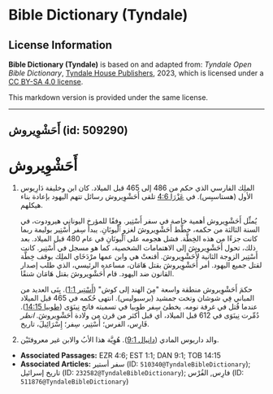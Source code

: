 # Bible Dictionary (Tyndale)

## License Information

**Bible Dictionary (Tyndale)** is based on and adapted from: _Tyndale Open Bible Dictionary_, [Tyndale House Publishers](https://tyndaleopenresources.com/), 2023, which is licensed under a [CC BY-SA 4.0 license](https://creativecommons.org/licenses/by-sa/4.0/legalcode.en).

This markdown version is provided under the same license.



--------------------------------

## أَحَشْوِيروش (id: 509290)

أَحَشْوِيروش
============

1. الملِك الفارسي الذي حكم من 486 إلى 465 قبل الميلاد. كان ابن وخليفة دَارِيوس الأول (هستاسبِس). في [عَزْرَا 4:6](https://ref.ly/Ezra4:6) تلقى أَحَشْوِيروش رسائل تتهم اليهود بإعادة بناء هيكلهم.

    يُمثِّل أَحَشْوِيروش أهمية خاصة في سفر أَسْتِير. وفقًا للمؤرخ اليوناني هيرودوت، في السنة الثالثة من حكمه، خطَّط أَحَشْوِيروشَ لغزو ٱلْيونَانِ. يبدأ سِفر أَسْتِير بوليمة ربما كانت جزءًا من هذه الخِطَّة. فشل هجومه على ٱلْيونَانِ في عام 480 قبل الميلاد. بعد ذلك، تحول أَحَشْوِيروشَ إلى الاهتمامات الشخصية، كما هو مسجل في أَسْتِير. كانت أَسْتِير الزوجة الثانية لأَحَشْوِيروشَ. أقنعتْ هي وابن عمها مرْدَخَاي الملِك بوقف خِطَّة لقتل جميع اليهود. أمر أَحَشْوِيروشَ بقتل هَامَان، مساعده الرئيسي، الذي طلب إصدار القانون ضد اليهود. قام أَحَشْوِيروشَ بقتل هَامَان شنقًا.

    حكمَ أَحَشْوِيروش منطقة واسعة "مِنَ الهند إلى كوش" ([أَسْتِير 1:1](https://ref.ly/Esth1:1)). بِنَى العديد من المباني فِي شوشان وتخت جمشيد (برسبوليس). انتهى حُكمه في 465 قبل الميلاد عندما قُتل في غرفة نومه. يخطئ سِفر طوبيا في تسميته فاتح نِينَوَى ([طوبيا 14:15](https://ref.ly/Tob14:15)). دُمِّرت نِينَوَى في 612 قبل الميلاد، أي قبل أكثر من قرن من ولادة أَحَشْوِيروشَ. *انظر* فَارِس، الفرس؛ أَسْتِير، سِفر؛ إِسْرَائِيلَ، تاريخ.

2. والد داريوس المادي ([دانيال 9:1](https://ref.ly/Dan9:1)). هُوِيَّة هذا الأبُ والابن غير معروفتَيْن.

* **Associated Passages:** EZR 4:6; EST 1:1; DAN 9:1; TOB 14:15
* **Associated Articles:** سفر أستير (ID: `510340@TyndaleBibleDictionary`); تاريخ إسرائيل (ID: `232582@TyndaleBibleDictionary`); فارِس, الفُرْس (ID: `511876@TyndaleBibleDictionary`)

